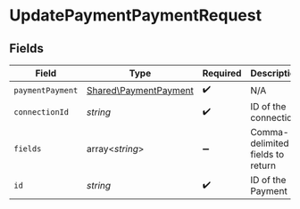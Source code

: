 # UpdatePaymentPaymentRequest


## Fields

| Field                                                          | Type                                                           | Required                                                       | Description                                                    |
| -------------------------------------------------------------- | -------------------------------------------------------------- | -------------------------------------------------------------- | -------------------------------------------------------------- |
| `paymentPayment`                                               | [Shared\PaymentPayment](../../Models/Shared/PaymentPayment.md) | :heavy_check_mark:                                             | N/A                                                            |
| `connectionId`                                                 | *string*                                                       | :heavy_check_mark:                                             | ID of the connection                                           |
| `fields`                                                       | array<*string*>                                                | :heavy_minus_sign:                                             | Comma-delimited fields to return                               |
| `id`                                                           | *string*                                                       | :heavy_check_mark:                                             | ID of the Payment                                              |